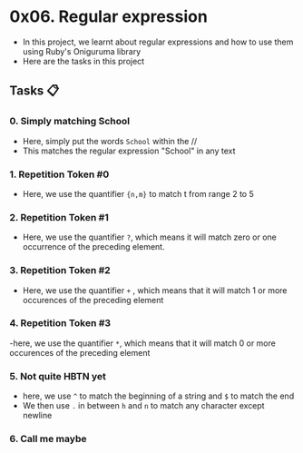 # 0x06. Regular expression

- In this project, we learnt about regular expressions and how to use them using Ruby's Oniguruma library
- Here are the tasks in this project

## Tasks :clipboard:

### 0. Simply matching School

- Here, simply put the words ``School`` within the //
- This matches the regular expression "School" in any text

### 1. Repetition Token #0

- Here, we use the quantifier ``{n,m}`` to match t from range 2 to 5

### 2. Repetition Token #1

- Here, we use the quantifier ``?``, which means it will match zero or one occurrence of the preceding element.

### 3. Repetition Token #2

- Here, we use the quantifier ``+`` , which means that it will match 1 or more occurences of the preceding element

### 4. Repetition Token #3

-here, we use the quantifier ``*``, which means that it will match 0 or more occurences of the preceding element

### 5. Not quite HBTN yet

- here, we use ``^`` to match the beginning of a string and ``$`` to match the end
- We then use ``.`` in between ``h`` and ``n`` to match any character except newline

### 6. Call me maybe


